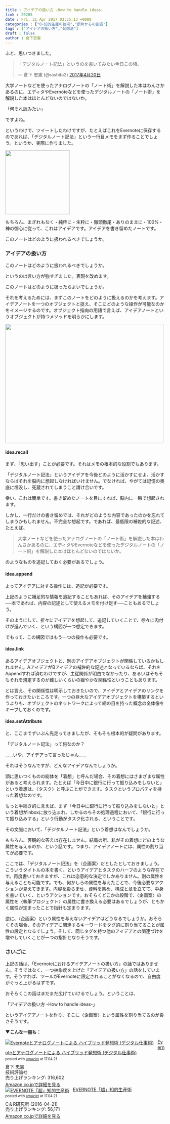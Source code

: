 ```yaml
---
title : アイデアの扱い方 -How to handle ideas-
link : 20205
date : Fri, 21 Apr 2017 03:35:13 +0000
categories : ["0-知的生産の技術","断片からの創造"]
tags : ["アイデアの扱い方","発想法"]
draft : false
author : 倉下忠憲
---
```


ふと、思いつきました。

<blockquote class="twitter-tweet" data-lang="ja"><p lang="ja" dir="ltr">「デジタルノート記法」というのを書いてみたい今日この頃。</p>&mdash; 倉下 忠憲 (@rashita2) <a href="https://twitter.com/rashita2/status/854875623948406785">2017年4月20日</a></blockquote>
<script async src="//platform.twitter.com/widgets.js" charset="utf-8"></script>

大学ノートなどを使ったアナログノートの「ノート術」を解説した本はわんさかあるのに、エディタやEvernoteなどを使ったデジタルノートの「ノート術」を解説した本はほとんどないのではないか。

「何それ読みたい」

ですよね。

というわけで、ツイートしたわけですが、たとえばこれをEvernoteに保存するのであれば、「デジタルノート記法」という一行目メモをまず作ることでしょう。というか、実際に作りました。

<a href="https://rashita.net/blog/?attachment_id=20207" rel="attachment wp-att-20207"><img src="https://rashita.net/blog/wp-content/uploads/2017/04/screenshot-23.png" alt="" width="204" height="202" class="alignnone size-full wp-image-20207" /></a>

もちろん、まぎれもなく・純粋に・生粋に・徹頭徹尾・ありのままに・100%・神の御心に従って、これはアイデアです。アイデアを書き留めたノートです。

このノートはどのように扱われるべきでしょうか。

<h3>アイデアの扱い方</h3>

このノートはどのように扱われるべきでしょうか。

というのは言い方が強すぎました。表現を改めます。

このノートはどのように扱ったらよいでしょうか。

それを考えるためには、まずこのノートをどのように扱えるのかを考えます。アイデアノートを一つのオブジェクトと捉え、そこにどのような操作が可能なのかをイメージするのです。オブジェクト指向の用語で言えば、アイデアノートというオブジェクトが持つメソッドを明らかにします。

<a href="https://rashita.net/blog/?attachment_id=20211" rel="attachment wp-att-20211"><img src="https://rashita.net/blog/wp-content/uploads/2017/04/screenshot-25-500x377.png" alt="" width="500" height="377" class="alignnone size-medium wp-image-20211" /></a>

<H4>idea.recall</H4>

まず、「思い出す」ことが必要です。それはメモの根本的な役割でもあります。

「デジタルノート記法」というアイデアを今後どのように活かすにせよ、活かすならばそれを脳内に想起しなければいけません。でなければ、やがては記憶の奥底に埋没し、死蔵されてしまうこと請け合いです。

幸い、これは簡単です。書き留めたノートを目にすれば、脳内に一瞬で想起されます。

しかし、一行だけの書き留めでは、それがどのような内容であったのかを忘れてしまうかもしれません。不完全な想起です。であれば、最低限の補佐的な記述、たとえば、

<blockquote>
大学ノートなどを使ったアナログノートの「ノート術」を解説した本はわんさかあるのに、エディタやEvernoteなどを使ったデジタルノートの「ノート術」を解説した本はほとんどないのではないか。
</blockquote>

のようなものを追記しておく必要があるでしょう。

<H4>idea.append</H4>

よってアイデアに対する操作には、追記が必要です。

上記のように補足的な情報を追記することもあれば、そのアイデアを補強する──本であれば、内容の記述として使えるメモを付け足す──こともあるでしょう。

そのようにして、折々にアイデアを想起して、追記していくことで、徐々に肉付けが進んでいく、という構図が一つ想定できます。

でもって、この構図ではもう一つの操作も必要です。

<H4>idea.link</H4>

あるアイデアオブジェクトと、別のアイデアオブジェクトが関係しているかもしれません。AアイデアがBアイデアの補佐的な記述となっているならば、それをAppendすれば済むわけですが、主従関係が明白でなかったり、あるいはそもそもそれを規定するのが難しいくらいの緩やかな関係性ということもあります。

とは言え、その関係性は明示しておきたいので、アイデアとアイデアのリンクを作っておきたいところです。一つの巨大なアイデアオブジェクトを構築するというよりも、オブジェクトのネットワークによって網の目を持った概念の全体像をキープしておくのです。

<H4>idea.setAttribute</H4>

と、ここまでずいぶん先走ってきましたが、そもそも根本的が疑問があります。

「デジタルノート記法」って何なのか？

……いや、アイデアって言ったじゃん……

それはそうなんですが、どんなアイデアなんでしょうか。

頭に思いつくものの総体を「着想」と呼んだ場合、その着想にはさまざまな属性があると考えられます。たとえば「今日中に銀行に行って振り込みをしないと」という着想は、〈タスク〉と呼ぶことができます。タスクというプロパティを持った着想なのです。

もっと手続き的に言えば、まず「今日中に銀行に行って振り込みをしないと」という着想がinboxに放り込まれ、しかるのちその処理過程において、「銀行に行って振り込みする」という行動がタスク化される、ということです。

その文脈において、「デジタルノート記法」という着想はなんでしょうか。

もちろん、客観的な答えは存在しません。結局の所、私がその着想にどのような属性を与えるのか、という話です。つまり、アイデアノートには、属性の割り当てが必要です。

ここでは、「デジタルノート記法」を〈企画案〉だとしたとしておきましょう。こういうタイトルの本を書く、というアイデアとタスクのハーフのような存在です。再度書いておきますが、これは恣意的な決定でしかありません。別の属性を与えることも可能です。でも、何かしらの属性を与えたことで、今後必要なアクションが見えてきます。内容を膨らませ、資料を集め、構成と章を立てて、中身を書いていく、というアクションです。おそらくどこかの段階で、〈企画案〉の属性を〈執筆プロジェクト〉の属性に書き換える必要はあるでしょうが、ともかく属性が定まったことで指針も定まります。

逆に、〈企画案〉という属性を与えないアイデアはどうなるでしょうか。おそらくその場合、そのアイデアに関連するキーワードをタグ的に割り当てることが属性の設定となるでしょう。そして、同じタグを持つ他のアイデアとの関連づけを増やしていくことが一つの指針となりそうです。

<h3>さいごに</h3>

上記の話は、「Evernoteにおけるアイデアノートの扱い方」の話ではありません。そうではなく、一つ抽象度を上げた「アイデアの扱い方」の話をしています。そうすれば、ツールがEvernoteに限定されることがなくなるので、自由度がぐっと上がるはずです。

おそらくこの話はまだまだ広げていけるでしょう。ということは、

「アイデアの扱い方 -How to handle ideas-」

というアイデアノートを作り、そこに〈企画案〉という属性を割り当てるのが良さそうです。

<strong>▼こんな一冊も：</strong>

<div class="amazlet-box" style="margin-bottom:0px;"><div class="amazlet-image" style="float:left;margin:0px 12px 1px 0px;"><a href="http://www.amazon.co.jp/exec/obidos/ASIN/4774151505/rashita1000-22/ref=nosim/" name="amazletlink" target="_blank"><img src="https://images-fe.ssl-images-amazon.com/images/I/41kEDq5iQ6L._SL160_.jpg" alt="Evernoteとアナログノートによる ハイブリッド発想術 (デジタル仕事術)" style="border: none;" /></a></div><div class="amazlet-info" style="line-height:120%; margin-bottom: 10px"><div class="amazlet-name" style="margin-bottom:10px;line-height:120%"><a href="http://www.amazon.co.jp/exec/obidos/ASIN/4774151505/rashita1000-22/ref=nosim/" name="amazletlink" target="_blank">Evernoteとアナログノートによる ハイブリッド発想術 (デジタル仕事術)</a><div class="amazlet-powered-date" style="font-size:80%;margin-top:5px;line-height:120%">posted with <a href="http://www.amazlet.com/" title="amazlet" target="_blank">amazlet</a> at 17.04.21</div></div><div class="amazlet-detail">倉下 忠憲 <br />技術評論社 <br />売り上げランキング: 316,602<br /></div><div class="amazlet-sub-info" style="float: left;"><div class="amazlet-link" style="margin-top: 5px"><a href="http://www.amazon.co.jp/exec/obidos/ASIN/4774151505/rashita1000-22/ref=nosim/" name="amazletlink" target="_blank">Amazon.co.jpで詳細を見る</a></div></div></div><div class="amazlet-footer" style="clear: left"></div></div>

<div class="amazlet-box" style="margin-bottom:0px;"><div class="amazlet-image" style="float:left;margin:0px 12px 1px 0px;"><a href="http://www.amazon.co.jp/exec/obidos/ASIN/B01EL08HW2/rashita1000-22/ref=nosim/" name="amazletlink" target="_blank"><img src="https://images-fe.ssl-images-amazon.com/images/I/51i02uyvjAL._SL160_.jpg" alt="EVERNOTE「超」知的生産術" style="border: none;" /></a></div><div class="amazlet-info" style="line-height:120%; margin-bottom: 10px"><div class="amazlet-name" style="margin-bottom:10px;line-height:120%"><a href="http://www.amazon.co.jp/exec/obidos/ASIN/B01EL08HW2/rashita1000-22/ref=nosim/" name="amazletlink" target="_blank">EVERNOTE「超」知的生産術</a><div class="amazlet-powered-date" style="font-size:80%;margin-top:5px;line-height:120%">posted with <a href="http://www.amazlet.com/" title="amazlet" target="_blank">amazlet</a> at 17.04.21</div></div><div class="amazlet-detail">C＆R研究所 (2016-04-21)<br />売り上げランキング: 56,171<br /></div><div class="amazlet-sub-info" style="float: left;"><div class="amazlet-link" style="margin-top: 5px"><a href="http://www.amazon.co.jp/exec/obidos/ASIN/B01EL08HW2/rashita1000-22/ref=nosim/" name="amazletlink" target="_blank">Amazon.co.jpで詳細を見る</a></div></div></div><div class="amazlet-footer" style="clear: left"></div></div>


